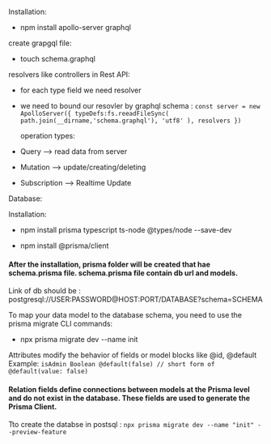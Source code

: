 Installation:

- npm install apollo-server graphql

create grapgql file:

- touch schema.graphql

resolvers like controllers in Rest API:

- for each type field we need resolver
- we need to bound our resovler by graphql schema :
  `const server = new ApolloServer({ typeDefs:fs.reeadFileSync( path.join(__dirname,'schema.graphql'), 'utf8' ), resolvers })`

  operation types:

- Query --> read data from server
- Mutation --> update/creating/deleting
- Subscription --> Realtime Update

Database:

Installation:

- npm install prisma typescript ts-node @types/node --save-dev

* npm install @prisma/client

#### After the installation, prisma folder will be created that hae schema.prisma file. schema.prisma file contain db url and models.

Link of db should be : postgresql://USER:PASSWORD@HOST:PORT/DATABASE?schema=SCHEMA

To map your data model to the database schema, you need to use the prisma migrate CLI commands:

- npx prisma migrate dev --name init

Attributes modify the behavior of fields or model blocks like @id, @default
Example: `isAdmin Boolean @default(false) // short form of @default(value: false)`

#### Relation fields define connections between models at the Prisma level and do not exist in the database. These fields are used to generate the Prisma Client.

Tto create the databse in postsql :
`npx prisma migrate dev --name "init" --preview-feature`
